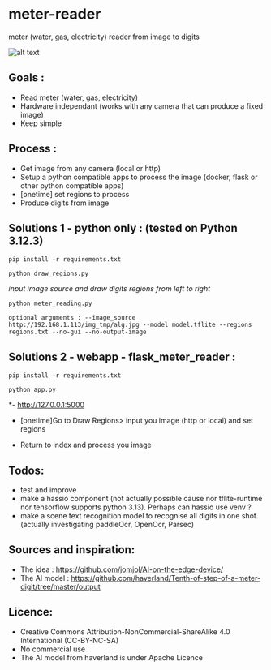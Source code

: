 # meter-reader
meter (water, gas, electricity) reader from image to digits

![alt text](https://github.com/nliaudat/meter-reader/blob/main/result.jpg? "digit recognition result")


## Goals : 

* Read meter (water, gas, electricity)
* Hardware independant (works with any camera that can produce a fixed image)
* Keep simple

## Process : 

* Get image from any camera (local or http)
* Setup a python compatible apps to process the image (docker, flask or other python compatible apps)
* [onetime] set regions to process
* Produce digits from image
  

## Solutions 1 - python only : (tested on Python 3.12.3)
`pip install -r requirements.txt`

`python draw_regions.py`

  *input image source and draw digits regions from left to right*
  
`python meter_reading.py`

`optional arguments : --image_source http://192.168.1.113/img_tmp/alg.jpg --model model.tflite --regions regions.txt --no-gui --no-output-image`


## Solutions 2 - webapp - flask_meter_reader : 
`pip install -r requirements.txt`

`python app.py`

*- http://127.0.0.1:5000
- [onetime]Go to  Draw Regions> input you image (http or local) and set regions
   
- Return to index and process you image
  
## Todos: 
* test and improve
* make a hassio component (not actually possible cause nor tflite-runtime nor tensorflow supports python 3.13). Perhaps can hassio use venv ?
* make a scene text recognition model to recognise all digits in one shot. (actually investigating paddleOcr, OpenOcr, Parsec)
  

## Sources and inspiration: 
* The idea : https://github.com/jomjol/AI-on-the-edge-device/
* The AI model : https://github.com/haverland/Tenth-of-step-of-a-meter-digit/tree/master/output

## Licence: 
* Creative Commons Attribution-NonCommercial-ShareAlike 4.0 International (CC-BY-NC-SA)
* No commercial use
* The AI model from haverland is under Apache Licence

